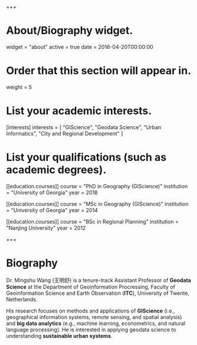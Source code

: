 +++
# About/Biography widget.
widget = "about"
active = true
date = 2016-04-20T00:00:00

# Order that this section will appear in.
weight = 5

# List your academic interests.
[interests]
  interests = [
    "GIScience",
    "Geodata Science",
    "Urban Informatics",
    "City and Regional Development"
  ]

# List your qualifications (such as academic degrees).
[[education.courses]]
  course = "PhD in Geography (GIScience)"
  institution = "University of Georgia"
  year = 2018

[[education.courses]]
  course = "MSc in Geography (GIScience)"
  institution = "University of Georgia"
  year = 2014

[[education.courses]]
  course = "BSc in Regional Planning"
  institution = "Nanjing University"
  year = 2012
 
+++

# Biography

Dr. Mingshu Wang (王明舒) is a tenure-track Assistant Professor of **Geodata Science** at the Department of Geoinformation Procressing, Faculty of Geoinformation Science and Earth Observation (**ITC**), University of Twente, Netherlands.

His research focuses on methods and applications of **GIScience** (i.e., geographical information systems, remote sensing, and spatial analysis) and **big data analytics** (e.g., machine learning, econometrics, and natural language processing). He is interested in applying geodata science to understanding **sustainable urban systems**. 
